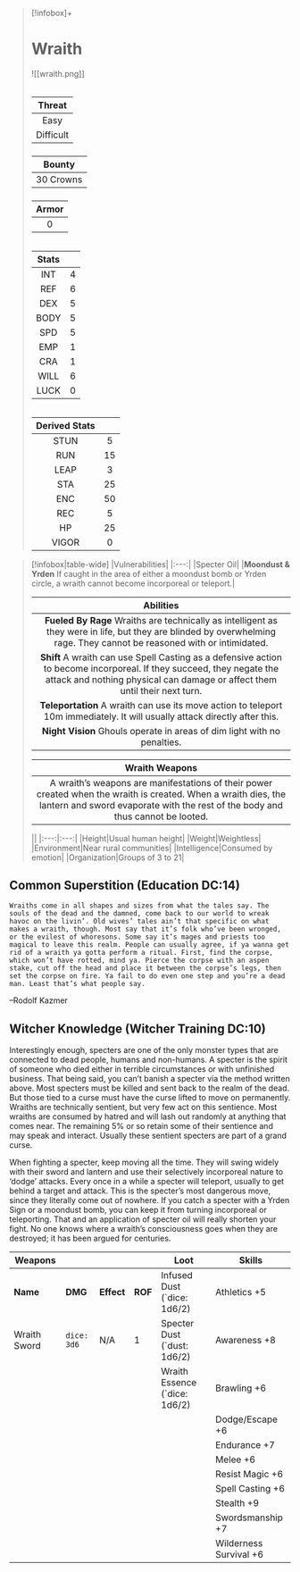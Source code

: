 >[!infobox]+
># Wraith
>![[wraith.png]]
>###### 
>|Threat|
>|:---:|
>|Easy|
>|Difficult|
>##### 
>|Bounty|
>|:---:|
>|30 Crowns|
>#####
>|Armor|
>|:---:|
>|0|
>###### 
>|Stats||
>|:---:|:---:|
>|INT|4|
>|REF|6|
>|DEX|5|
>|BODY|5|
>|SPD|5|
>|EMP|1|
>|CRA|1|
>|WILL|6|
>|LUCK|0|
>######
>|Derived Stats||
>|:---:|:---:|
>|STUN|5|
>|RUN|15|
>|LEAP|3|
>|STA|25|
>|ENC|50|
>|REC|5|
>|HP|25|
>|VIGOR|0|

>[!infobox|table-wide]
>|Vulnerabilities|
>|:---:|
>|Specter Oil|
>|**Moondust & Yrden** If caught in the area of either a moondust bomb or Yrden circle, a wraith cannot become incorporeal or teleport.|
>
>|Abilities|
>|:---:|
>|**Fueled By Rage** Wraiths are technically as intelligent as they were in life, but they are blinded by overwhelming rage. They cannot be reasoned with or intimidated.|
>|**Shift** A wraith can use Spell Casting as a defensive action to become incorporeal. If they succeed, they negate the attack and nothing physical can damage or affect them until their next turn.|
>|**Teleportation** A wraith can use its move action to teleport 10m immediately. It will usually attack directly after this.|
>|**Night Vision** Ghouls operate in areas of dim light with no penalties.|
>
>|Wraith Weapons|
>|:---:|
>|A wraith’s weapons are manifestations of their power created when the wraith is created. When a wraith dies, the lantern and sword evaporate with the rest of the body and thus cannot be looted.|
>
>||
>|:---:|:---:|
>|Height|Usual human height|
>|Weight|Weightless|
>|Environment|Near rural communities|
>|Intelligence|Consumed by emotion|
>|Organization|Groups of 3 to 21|

## Common Superstition (Education DC:14)
```ad-quote
Wraiths come in all shapes and sizes from what the tales say. The souls of the dead and the damned, come back to our world to wreak havoc on the livin’. Old wives’ tales ain’t that specific on what makes a wraith, though. Most say that it’s folk who’ve been wronged, or the evilest of whoresons. Some say it’s mages and priests too magical to leave this realm. People can usually agree, if ya wanna get rid of a wraith ya gotta perform a ritual. First, find the corpse, which won’t have rotted, mind ya. Pierce the corpse with an aspen stake, cut off the head and place it between the corpse’s legs, then set the corpse on fire. Ya fail to do even one step and you’re a dead man. Least that’s what people say.
```
–Rodolf Kazmer

## Witcher Knowledge (Witcher Training DC:10)
Interestingly enough, specters are one of the only monster types that are connected to dead people, humans and non-humans. A specter is the spirit of someone who died either in terrible circumstances or with unfinished business. That being said, you can’t banish a specter via the method written above. Most specters must be killed and sent back to the realm of the dead. But those tied to a curse must have the curse lifted to move on permanently. Wraiths are technically sentient, but very few act on this sentience. Most wraiths are consumed by hatred and will lash out randomly at anything that comes near. The remaining 5% or so retain some of their sentience and may speak and interact. Usually these sentient specters are part of a grand curse.

When fighting a specter, keep moving all the time. They will swing widely with their sword and lantern and use their selectively incorporeal nature to ‘dodge’ attacks. Every once in a while a specter will teleport, usually to get behind a target and attack. This is the specter’s most dangerous move, since they literally come out of nowhere. If you catch a specter with a Yrden Sign or a moondust bomb, you can keep it from turning incorporeal or teleporting. That and an application of specter oil will really shorten your fight.
No one knows where a wraith’s consciousness goes when they are destroyed; it has been argued for centuries.

| Weapons      |             |            |         | Loot                          | Skills                 |
|--------------|-------------|------------|---------|-------------------------------|------------------------|
| **Name**     | **DMG**     | **Effect** | **ROF** | Infused Dust (`dice: 1d6/2)   | Athletics +5           |
| Wraith Sword | `dice: 3d6` | N/A        | 1       | Specter Dust (`dust: 1d6/2)   | Awareness +8           |
|              |             |            |         | Wraith Essence (`dice: 1d6/2) | Brawling +6            |
|              |             |            |         |                               | Dodge/Escape +6        |
|              |             |            |         |                               | Endurance +7           |
|              |             |            |         |                               | Melee +6               |
|              |             |            |         |                               | Resist Magic +6        |
|              |             |            |         |                               | Spell Casting +6       |
|              |             |            |         |                               | Stealth +9             |
|              |             |            |         |                               | Swordsmanship +7       |
|              |             |            |         |                               | Wilderness Survival +6 |
